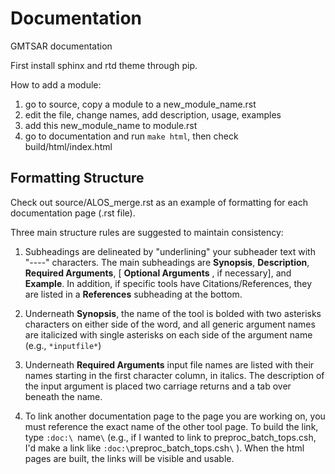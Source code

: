 # Documentation
GMTSAR documentation

First install sphinx and rtd theme through pip.

How to add a module:
1) go to source, copy a module to a new_module_name.rst
2) edit the file, change names, add description, usage, examples
3) add this new_module_name to module.rst
4) go to documentation and run `make html`, then check build/html/index.html

## Formatting Structure

Check out source/ALOS_merge.rst as an example of formatting for each documentation page (.rst file).

Three main structure rules are suggested to maintain consistency:
1) Subheadings are delineated by "underlining" your subheader text with "----" characters. The main subheadings are **Synopsis**, **Description**, **Required Arguments**, [ **Optional Arguments** , if necessary], and **Example**. In addition, if specific tools have Citations/References, they are listed in a **References** subheading at the bottom.

2) Underneath **Synopsis**, the name of the tool is bolded with two asterisks characters on either side of the word, and all generic argument names are italicized with single asterisks on each side of the argument name (e.g., `*inputfile*`)

3) Underneath **Required Arguments** input file names are listed with their names starting in the first character column, in italics. The description of the input argument is placed two carriage returns and a tab over beneath the name. 

4) To link another documentation page to the page you are working on, you must reference the exact name of the other tool page. To build the link, type `:doc:\ `name` \ ` (e.g., if I wanted to link to preproc_batch_tops.csh, I'd make a link like ` :doc:\ `preproc_batch_tops.csh` \ ` ). When the html pages are built, the links will be visible and usable. 
